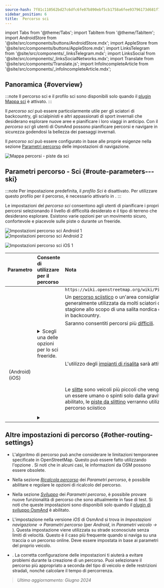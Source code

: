 ```yaml
---
source-hash: 7f81c110562bd27c6dfc6fe07b890ebf5cb1758a6fee93796173d681f752db77
sidebar_position: 6
title:  Percorso sci
---
```

import Tabs from '@theme/Tabs';
import TabItem from '@theme/TabItem';
import AndroidStore from '@site/src/components/buttons/AndroidStore.mdx';
import AppleStore from '@site/src/components/buttons/AppleStore.mdx';
import LinksTelegram from '@site/src/components/_linksTelegram.mdx';
import LinksSocial from '@site/src/components/_linksSocialNetworks.mdx';
import Translate from '@site/src/components/Translate.js';
import InfoIncompleteArticle from '@site/src/components/_infoIncompleteArticle.mdx';



## Panoramica {#overview}

:::note
Il percorso sci e il profilo sci sono disponibili solo quando il [plugin Mappa sci](../../plugins/ski-maps.md) è attivato.
:::

Il *percorso sci* può essere particolarmente utile per gli sciatori di backcountry, gli scialpinisti e altri appassionati di sport invernali che desiderano esplorare nuove aree e pianificare i loro viaggi in anticipo. Con il *percorso sci* gli utenti di OsmAnd possono pianificare percorsi e navigare in sicurezza godendosi la bellezza dei paesaggi invernali.

Il *percorso sci* può essere configurato in base alle proprie esigenze nella sezione [Parametri percorso](../guidance/navigation-settings.md#route-parameters) delle impostazioni di navigazione.

![Mappa percorsi - piste da sci](@site/static/img/navigation/routing/ski_routing_overview.png)


## Parametri percorso - Sci {#route-parameters---ski}

:::note
Per impostazione predefinita, il *profilo Sci* è disattivato. Per utilizzare questo profilo per il percorso, è necessario attivarlo in *<Translate android="true" ids="shared_string_menu,shared_string_settings,application_profiles"/>*.
:::

Le impostazioni del *percorso sci* consentono agli utenti di pianificare i propri percorsi selezionando il livello di difficoltà desiderato e il tipo di terreno che desiderano esplorare. Esistono varie opzioni per un movimento sicuro, confortevole e piacevole sulle piste o durante un freeride.

<Tabs groupId="operating-systems">

<TabItem value="android" label="Android">

![Impostazioni percorso sci Android 1](@site/static/img/navigation/routing/skiing_routing_1_andr.png) ![Impostazioni percorso sci Android 2](@site/static/img/navigation/routing/skiing_routing_2_andr.png)

</TabItem>

<TabItem value="ios" label="iOS">

![Impostazioni percorso sci iOS 1](@site/static/img/navigation/routing/skiing_routing_ios_1.png)

</TabItem>

</Tabs>

| Parametro | Consente di utilizzare per il percorso | Nota |
|:------------|:---------------|:---------------|
|*<Translate android="true" ids="routing_attr_allow_skating_only_name"/>* | <Translate android="true" ids="routing_attr_allow_skating_only_description"/> | `https://wiki.openstreetmap.org/wiki/Piste_Maps#Type` |
|*<Translate android="true" ids="app_mode_ski_touring"/>* | <Translate android="true" ids="routing_attr_piste_type_skitour_description"/> | Un [percorso sciistico](https://wiki.openstreetmap.org/wiki/Piste_Maps#Type) o un'area consigliata che viene generalmente utilizzata da molti sciatori durante una stagione allo scopo di una salita nordica e una discesa in backcountry. |
|*<Translate android="true" ids="routing_attr_allow_advanced_name"/>* | <Translate android="true" ids="routing_attr_allow_advanced_description"/> | Saranno consentiti percorsi più [difficili](https://wiki.openstreetmap.org/wiki/Piste_Maps#Difficulty). |
|*<Translate android="true" ids="routing_attr_freeride_policy_name"/>* | <details><summary> Scegli una delle opzioni per lo sci freeride. </summary>![Fuoripista Android](@site/static/img/navigation/routing/offpiste_android.png) </details> | |
|*<Translate android="true" ids="routing_attr_piste_type_downhill_name"/>* | <Translate android="true" ids="routing_attr_piste_type_downhill_description"/> | L'utilizzo degli [impianti di risalita](https://wiki.openstreetmap.org/wiki/Piste_Maps#Ski_lifts) sarà attivato |
|*<Translate android="true" ids="routing_attr_piste_type_nordic_name"/>*&nbsp;(Android) *<Translate ios="true" ids="routeInfo_piste_type_name"/>*&nbsp;(iOS) | <Translate android="true" ids="routing_attr_piste_type_nordic_description"/>| |
|*<Translate android="true" ids="routing_attr_allow_classic_only_name"/>* | <Translate android="true" ids="routing_attr_allow_classic_only_description"/>| |
|*<Translate android="true" ids="routing_attr_allow_expert_name"/>* | <Translate android="true" ids="routing_attr_allow_expert_description"/>| |
|*<Translate android="true" ids="routing_attr_piste_type_sled_name"/>* | <Translate android="true" ids="routing_attr_piste_type_sled_description"/> | Le [slitte](https://wiki.openstreetmap.org/wiki/Piste_Maps#Type) sono veicoli più piccoli che vengono trainati da un essere umano o spinti solo dalla gravità. Quando abilitato, le [piste da slittino](https://wiki.openstreetmap.org/wiki/Piste_Maps#Type) verranno utilizzate per il percorso sciistico |
|*<Translate android="true" ids="routing_attr_allow_intermediate_name"/>* | <Translate android="true" ids="routing_attr_allow_intermediate_description"/>| |
|*<Translate android="true" ids="routing_attr_difficulty_preference_name"/>* | <details><summary> <Translate android="true" ids="routing_attr_difficulty_preference_description"/> </summary>![Fuoripista Android](@site/static/img/navigation/routing/offpiste_android.png) </details> | |


## Altre impostazioni di percorso {#other-routing-settings}

- L'algoritmo di percorso può anche considerare le limitazioni temporanee specificate in OpenStreetMap. Questo può essere fatto utilizzando l'opzione *[<Translate android="true" ids="temporary_conditional_routing"/>](../routing/osmand-routing.md#consider-temporary-limitations)*. Si noti che in alcuni casi, le informazioni da OSM possono essere obsolete.

- Nella sezione [*Ricalcola percorso*](../../navigation/guidance/navigation-settings.md#recalculate-route) dei *Parametri percorso*, è possibile abilitare e regolare le opzioni di ricalcolo del percorso.

- Nella sezione [*Sviluppo*](../guidance/navigation-settings.md#development-settings) dei *Parametri percorso*, è possibile provare nuove funzionalità di percorso che sono attualmente in fase di test. Si noti che queste impostazioni sono disponibili solo quando il [plugin di sviluppo OsmAnd](../../plugins/development.md) è abilitato.

- L'impostazione *[<Translate ios="true" ids="road_speeds"/>](../guidance/navigation-settings.md#road-speeds)* nella versione *iOS* di OsmAnd si trova in *Impostazioni navigazione → Parametri percorso* (per *Android*, in *Parametri veicolo → [<Translate android="true" ids="default_speed_setting_title"/>](../guidance/navigation-settings.md#default-speed--road-speeds)*). Questa impostazione viene utilizzata su strade sconosciute senza limiti di velocità. Questo è il caso più frequente quando si naviga su una traccia o un percorso online. Deve essere impostata in base ai parametri del proprio veicolo.

- *[<Translate ios="true" ids="vehicle_parameters"/>](../guidance/navigation-settings.md#vehicle-parameters)*. La corretta configurazione delle impostazioni ti aiuterà a evitare problemi durante la creazione di un percorso. Puoi selezionare il percorso più appropriato a seconda del tipo di veicolo e delle restrizioni stradali, nonché calcolare il tempo di percorrenza.

> *Ultimo aggiornamento: Giugno 2024*